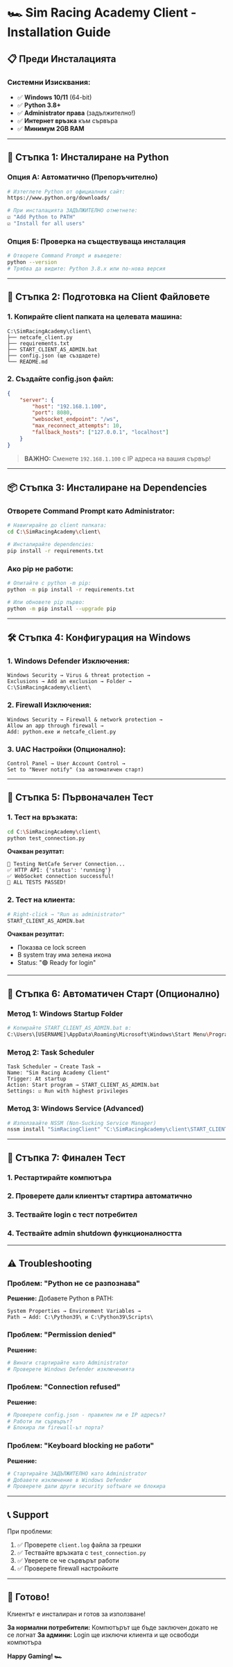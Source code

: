 # 🏎️ Sim Racing Academy Client - Installation Guide

## 📋 Преди Инсталацията

### Системни Изисквания:
- ✅ **Windows 10/11** (64-bit)
- ✅ **Python 3.8+** 
- ✅ **Administrator права** (задължително!)
- ✅ **Интернет връзка** към сървъра
- ✅ **Минимум 2GB RAM**

---

## 🚀 Стъпка 1: Инсталиране на Python

### Опция А: Автоматично (Препоръчително)
```bash
# Изтеглете Python от официалния сайт:
https://www.python.org/downloads/

# При инсталацията ЗАДЪЛЖИТЕЛНО отметнете:
☑️ "Add Python to PATH"
☑️ "Install for all users"
```

### Опция Б: Проверка на съществуваща инсталация
```bash
# Отворете Command Prompt и въведете:
python --version
# Трябва да видите: Python 3.8.x или по-нова версия
```

---

## 🔧 Стъпка 2: Подготовка на Client Файловете

### 1. Копирайте client папката на целевата машина:
```
C:\SimRacingAcademy\client\
├── netcafe_client.py
├── requirements.txt
├── START_CLIENT_AS_ADMIN.bat
├── config.json (ще създадете)
└── README.md
```

### 2. Създайте config.json файл:
```json
{
    "server": {
        "host": "192.168.1.100",
        "port": 8080,
        "websocket_endpoint": "/ws",
        "max_reconnect_attempts": 10,
        "fallback_hosts": ["127.0.0.1", "localhost"]
    }
}
```

> **ВАЖНО:** Сменете `192.168.1.100` с IP адреса на вашия сървър!

---

## 📦 Стъпка 3: Инсталиране на Dependencies

### Отворете Command Prompt като Administrator:
```bash
# Навигирайте до client папката:
cd C:\SimRacingAcademy\client\

# Инсталирайте dependencies:
pip install -r requirements.txt
```

### Ако pip не работи:
```bash
# Опитайте с python -m pip:
python -m pip install -r requirements.txt

# Или обновете pip първо:
python -m pip install --upgrade pip
```

---

## 🛠️ Стъпка 4: Конфигурация на Windows

### 1. Windows Defender Изключения:
```
Windows Security → Virus & threat protection → 
Exclusions → Add an exclusion → Folder → 
C:\SimRacingAcademy\client\
```

### 2. Firewall Изключения:
```
Windows Security → Firewall & network protection → 
Allow an app through firewall → 
Add: python.exe и netcafe_client.py
```

### 3. UAC Настройки (Опционално):
```
Control Panel → User Account Control → 
Set to "Never notify" (за автоматичен старт)
```

---

## 🎯 Стъпка 5: Първоначален Тест

### 1. Тест на връзката:
```bash
cd C:\SimRacingAcademy\client\
python test_connection.py
```

**Очакван резултат:**
```
🧪 Testing NetCafe Server Connection...
✅ HTTP API: {'status': 'running'}
✅ WebSocket connection successful!
🎉 ALL TESTS PASSED!
```

### 2. Тест на клиента:
```bash
# Right-click → "Run as administrator"
START_CLIENT_AS_ADMIN.bat
```

**Очакван резултат:**
- Показва се lock screen
- В system tray има зелена икона
- Status: "🟢 Ready for login"

---

## 🔐 Стъпка 6: Автоматичен Старт (Опционално)

### Метод 1: Windows Startup Folder
```bash
# Копирайте START_CLIENT_AS_ADMIN.bat в:
C:\Users\[USERNAME]\AppData\Roaming\Microsoft\Windows\Start Menu\Programs\Startup\
```

### Метод 2: Task Scheduler
```
Task Scheduler → Create Task → 
Name: "Sim Racing Academy Client"
Trigger: At startup
Action: Start program → START_CLIENT_AS_ADMIN.bat
Settings: ☑️ Run with highest privileges
```

### Метод 3: Windows Service (Advanced)
```bash
# Използвайте NSSM (Non-Sucking Service Manager)
nssm install "SimRacingClient" "C:\SimRacingAcademy\client\START_CLIENT_AS_ADMIN.bat"
```

---

## 🧪 Стъпка 7: Финален Тест

### 1. Рестартирайте компютъра
### 2. Проверете дали клиентът стартира автоматично
### 3. Тествайте login с тест потребител
### 4. Тествайте admin shutdown функционалността

---

## ⚠️ Troubleshooting

### Проблем: "Python не се разпознава"
**Решение:** Добавете Python в PATH:
```
System Properties → Environment Variables → 
Path → Add: C:\Python39\ и C:\Python39\Scripts\
```

### Проблем: "Permission denied"
**Решение:** 
```bash
# Винаги стартирайте като Administrator
# Проверете Windows Defender изключенията
```

### Проблем: "Connection refused"
**Решение:**
```bash
# Проверете config.json - правилен ли е IP адресът?
# Работи ли сървърът?
# Блокира ли firewall-ът порта?
```

### Проблем: "Keyboard blocking не работи"
**Решение:**
```bash
# Стартирайте ЗАДЪЛЖИТЕЛНО като Administrator
# Добавете изключение в Windows Defender
# Проверете дали други security software не блокира
```

---

## 📞 Support

При проблеми:
1. ✅ Проверете `client.log` файла за грешки
2. ✅ Тествайте връзката с `test_connection.py`
3. ✅ Уверете се че сървърът работи
4. ✅ Проверете firewall настройките

---

## 🎉 Готово!

Клиентът е инсталиран и готов за използване! 

**За нормални потребители:** Компютърът ще бъде заключен докато не се логнат
**За админи:** Login ще изключи клиента и ще освободи компютъра

**Happy Gaming! 🏎️**
